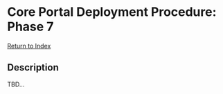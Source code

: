 # Core Portal Deployment Procedure: Phase 7

[Return to Index](../index.md)

## Description

TBD...
